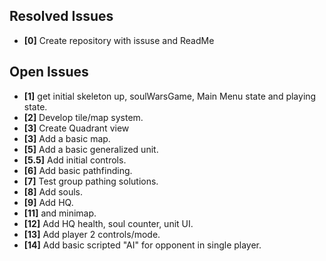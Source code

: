 ## Resolved Issues ##

- **[0]** Create repository with issuse and ReadMe

## Open Issues ##


- **[1]** get initial skeleton up, soulWarsGame, Main Menu state and playing state.
- **[2]** Develop tile/map system.
- **[3]** Create Quadrant view
- **[3]**  Add a basic map.
- **[5]** Add a basic generalized unit. 
- **[5.5]** Add initial controls.
- **[6]**   Add basic pathfinding.
- **[7]**  Test group pathing solutions.
- **[8]**  Add souls.
- **[9]**  Add HQ.
- **[11]**  and minimap.
- **[12]** Add HQ health, soul counter, unit UI.
- **[13]** Add player 2 controls/mode.
- **[14]** Add basic scripted "AI" for opponent in single player.